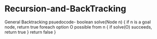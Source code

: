 # Recursion-and-BackTracking



General Backtracking psuedocode-
          boolean solve(Node n) 
          {
            if n is a goal node, return true
            foreach option O possible from n 
            {
                if solve(O) succeeds, return true
            }
            return false
          }
